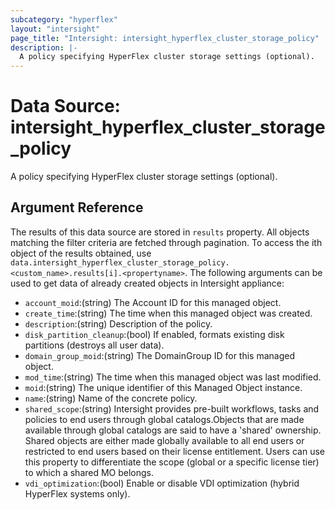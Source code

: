 ```yaml
---
subcategory: "hyperflex"
layout: "intersight"
page_title: "Intersight: intersight_hyperflex_cluster_storage_policy"
description: |-
  A policy specifying HyperFlex cluster storage settings (optional).
---
```


# Data Source: intersight_hyperflex_cluster_storage_policy
A policy specifying HyperFlex cluster storage settings (optional).
## Argument Reference
The results of this data source are stored in `results` property.
All objects matching the filter criteria are fetched through pagination.
To access the ith object of the results obtained, use `data.intersight_hyperflex_cluster_storage_policy.<custom_name>.results[i].<propertyname>`.
The following arguments can be used to get data of already created objects in Intersight appliance:
* `account_moid`:(string) The Account ID for this managed object. 
* `create_time`:(string) The time when this managed object was created. 
* `description`:(string) Description of the policy. 
* `disk_partition_cleanup`:(bool) If enabled, formats existing disk partitions (destroys all user data). 
* `domain_group_moid`:(string) The DomainGroup ID for this managed object. 
* `mod_time`:(string) The time when this managed object was last modified. 
* `moid`:(string) The unique identifier of this Managed Object instance. 
* `name`:(string) Name of the concrete policy. 
* `shared_scope`:(string) Intersight provides pre-built workflows, tasks and policies to end users through global catalogs.Objects that are made available through global catalogs are said to have a 'shared' ownership. Shared objects are either made globally available to all end users or restricted to end users based on their license entitlement. Users can use this property to differentiate the scope (global or a specific license tier) to which a shared MO belongs. 
* `vdi_optimization`:(bool) Enable or disable VDI optimization (hybrid HyperFlex systems only). 
 